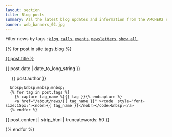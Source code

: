 ```yaml
---
layout: section
title: Blog posts
summary: All the latest blog updates and information from the ARCHER2 service.
banner: web_banners_02.jpg
---
```


Filter news by tags :  <a href="/about/news/blog"><code class="highligher-rouge"><nobr><i>blog</i></nobr></code>&nbsp;</a>        <a href="/about/news/calls"><code class="highligher-rouge"><nobr>calls</nobr></code>&nbsp;</a>        <a href="/about/news/events"><code class="highligher-rouge"><nobr>events</nobr></code>&nbsp;</a>         <a href="/about/news/newsletters"><code class="highligher-rouge"><nobr>newsletters</nobr></code>&nbsp;</a>           <a href="/about/news/"><code class="highligher-rouge"><nobr>show all</nobr></code>&nbsp;</a> 


{% for post in site.tags.blog %}
<div class="post-area">
  <a href="{{ post.url | prepend: site.baseurl }}" class="bold">{{ post.title }}</a>
  <p class="post-date">{{ post.date | date_to_long_string }}

  &nbsp;&nbsp;&nbsp;&nbsp;
  {{ post.author }}

      &nbsp;&nbsp;&nbsp;&nbsp;
      {% for tag in post.tags %}
        {% capture tag_name %}{{ tag }}{% endcapture %}
        <a href="/about/news/{{ tag_name }}" ><code  style="font-size:15px;"><nobr>{{ tag_name }}</nobr></code>&nbsp;</a>
      {% endfor %}         
  </p>

  <p>
    {{ post.content | strip_html | truncatewords: 50 }}
  </p>
</div>
{% endfor %}




